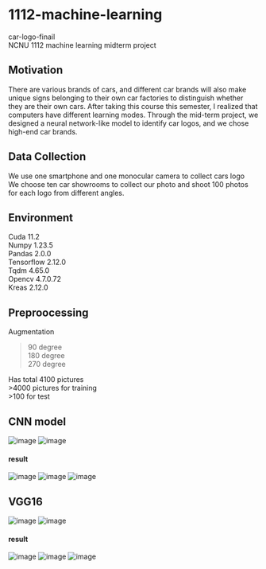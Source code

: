 # 1112-machine-learning   
car-logo-finail   
NCNU 1112 machine learning midterm project
## Motivation
There are various brands of cars, and different car brands will also make unique signs belonging to their own car factories to distinguish whether they are their own cars. After taking this course this semester, I realized that computers have different learning modes. Through the mid-term project, we designed a neural network-like model to identify car logos, and we chose high-end car brands. 
## Data Collection 
We use one smartphone and one monocular camera to collect cars logo   
We choose ten car showrooms to collect our photo and shoot 100 photos for each logo from different angles.
## Environment
Cuda 11.2    
Numpy 1.23.5     
Pandas 2.0.0     
Tensorflow 2.12.0    
Tqdm 4.65.0     
Opencv 4.7.0.72     
Kreas 2.12.0    
## Preproocessing
Augmentation     
   >90 degree     
   >180 degree    
   >270 degree      

Has total 4100 pictures    
    >4000 pictures for training     
    >100 for test     
## CNN model
![image](https://github.com/Rayray7777777/1112-machine-learning/assets/132484524/5c9c45f8-02ec-4169-b82c-bf5953fa1f2c)
![image](https://github.com/Rayray7777777/1112-machine-learning/assets/132484524/e6316343-fe95-44a2-a1e8-3092a9b4d967)
#### result
![image](https://github.com/Rayray7777777/1112-machine-learning/assets/132484524/068f4e05-df40-4ec0-926a-cd5a0468798e)
![image](https://github.com/Rayray7777777/1112-machine-learning/assets/132484524/c84009f3-5b4c-4a0a-89a8-36ef5fb6ec89)
![image](https://github.com/Rayray7777777/1112-machine-learning/assets/132484524/c5e11f16-c409-44d5-8a16-f2f7e0a6c174)
## VGG16
![image](https://github.com/Rayray7777777/1112-machine-learning/assets/132484524/31b7072a-698b-423e-98b3-1519c9bacfea)
![image](https://github.com/Rayray7777777/1112-machine-learning/assets/132484524/1e6f1a5f-bbb6-49e9-9616-21b117cc1792)
#### result
![image](https://github.com/Rayray7777777/1112-machine-learning/assets/132484524/4889b6e1-a538-4ce5-9e67-8772d4c91a3b)
![image](https://github.com/Rayray7777777/1112-machine-learning/assets/132484524/77a4a69d-4b93-4646-8331-90c3886e4e48)
![image](https://github.com/Rayray7777777/1112-machine-learning/assets/132484524/7e6afb04-9b68-4c6b-9ab3-45ec64c2b547)

